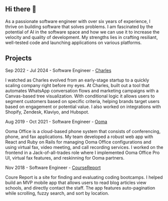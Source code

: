 ## Hi there 👋

As a passionate software engineer with over six years of experience, I thrive on building software that solves problems. I am fascinated by the potential of AI in the software space and how we can use it to increase the velocity and quality of development. My strengths lies in crafting resiliant, well-tested code and launching applications on various platforms.

## Projects

Sep 2022 - Jul 2024 - Software Engineer - [Charles](https://www.hello-charles.com)

I watched as Charles evolved from an early-stage startup to a quickly scaling company right before my eyes. At Charles, built out a tool that automates WhatsApp conversation flows and marketing campaigns with a Canvas-based tree visualization. With conditional logic it allows users to segment customers based on specific criteria, helping brands target users based on engagement or potential value. I also worked on integrations with Shopify, Zendesk, Klaviyo, and Hubspot.

Aug 2019 - Oct 2021 - Software Engineer - [Ooma](https://www.ooma.com/office/pro/)

Ooma Office is a cloud-based phone system that consists of conferencing, phone, and fax applications. My team developed a robust web app with React and Ruby on Rails for managing Ooma Office configurations and using virtual fax, video meeting, and call recording services. I worked on the frontend in a Jack-of-all-trades role where I implemented Ooma Office Pro UI, virtual fax features, and reskinning for Ooma partners.


Nov 2018 - Software Engineer - [CourseReport](https://www.coursereport.com/)

Coure Report is a site for finding and evaluating coding bootcamps. I helped build an MVP mobile app that allows users to read blog articles view schools, and directly contact the staff. The app features auto-pagination while scrolling, fuzzy search, and sort by location.
